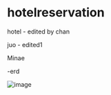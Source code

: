 # hotelreservation
hotel - edited by chan

juo - edited1

Minae

-erd

![image](https://github.com/MarkZiRo/hotel/assets/37473857/a3de93ab-9717-41db-8948-baaa26d18f15)
